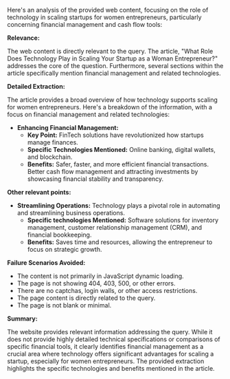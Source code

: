 Here's an analysis of the provided web content, focusing on the role of technology in scaling startups for women entrepreneurs, particularly concerning financial management and cash flow tools:

**Relevance:**

The web content is directly relevant to the query. The article, "What Role Does Technology Play in Scaling Your Startup as a Woman Entrepreneur?" addresses the core of the question. Furthermore, several sections within the article specifically mention financial management and related technologies.

**Detailed Extraction:**

The article provides a broad overview of how technology supports scaling for women entrepreneurs. Here's a breakdown of the information, with a focus on financial management and related technologies:

*   **Enhancing Financial Management:**
    *   **Key Point:** FinTech solutions have revolutionized how startups manage finances.
    *   **Specific Technologies Mentioned:** Online banking, digital wallets, and blockchain.
    *   **Benefits:** Safer, faster, and more efficient financial transactions. Better cash flow management and attracting investments by showcasing financial stability and transparency.

**Other relevant points:**

*   **Streamlining Operations:** Technology plays a pivotal role in automating and streamlining business operations.
    *   **Specific technologies Mentioned:** Software solutions for inventory management, customer relationship management (CRM), and financial bookkeeping.
    *   **Benefits:** Saves time and resources, allowing the entrepreneur to focus on strategic growth.

**Failure Scenarios Avoided:**

*   The content is not primarily in JavaScript dynamic loading.
*   The page is not showing 404, 403, 500, or other errors.
*   There are no captchas, login walls, or other access restrictions.
*   The page content is directly related to the query.
*   The page is not blank or minimal.

**Summary:**

The website provides relevant information addressing the query. While it does not provide highly detailed technical specifications or comparisons of specific financial tools, it clearly identifies financial management as a crucial area where technology offers significant advantages for scaling a startup, especially for women entrepreneurs. The provided extraction highlights the specific technologies and benefits mentioned in the article.
